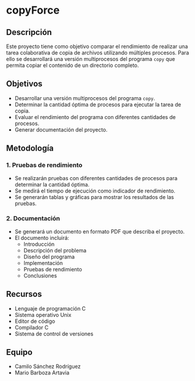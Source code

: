 # copyForce
## Descripción

Este proyecto tiene como objetivo comparar el rendimiento de realizar una tarea colaborativa de copia de archivos utilizando múltiples procesos. Para ello se desarrollará una versión multiprocesos del programa `copy` que permita copiar el contenido de un directorio completo.

## Objetivos

* Desarrollar una versión multiprocesos del programa `copy`.
* Determinar la cantidad óptima de procesos para ejecutar la tarea de copia.
* Evaluar el rendimiento del programa con diferentes cantidades de procesos.
* Generar documentación del proyecto.

## Metodología

### 1. Pruebas de rendimiento

* Se realizarán pruebas con diferentes cantidades de procesos para determinar la cantidad óptima.
* Se medirá el tiempo de ejecución como indicador de rendimiento.
* Se generarán tablas y gráficas para mostrar los resultados de las pruebas.

### 2. Documentación

* Se generará un documento en formato PDF que describa el proyecto.
* El documento incluirá:
    * Introducción
    * Descripción del problema
    * Diseño del programa
    * Implementación
    * Pruebas de rendimiento
    * Conclusiones

## Recursos

* Lenguaje de programación C
* Sistema operativo Unix
* Editor de código
* Compilador C
* Sistema de control de versiones

## Equipo

* Camilo Sánchez Rodríguez
* Mario Barboza Artavia
